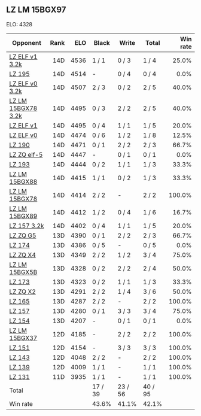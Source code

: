 ## LZ LM 15BGX97 ##

ELO: 4328

Opponent | Rank | ELO | Black | Write | Total | Win rate
---------|-----:|----:|-------|-------|-------|-------:
[LZ ELF v1 3.2k](LZ%20ELF%20v1%203.2k.md) | 14D | 4536 | 1 / 1 | 0 / 3 | 1 / 4 | 25.0%
[LZ 195](LZ%20195.md) | 14D | 4514 | - | 0 / 4 | 0 / 4 | 0.0%
[LZ ELF v0 3.2k](LZ%20ELF%20v0%203.2k.md) | 14D | 4507 | 2 / 3 | 0 / 2 | 2 / 5 | 40.0%
[LZ LM 15BGX78 3.2k](LZ%20LM%2015BGX78%203.2k.md) | 14D | 4495 | 0 / 3 | 2 / 2 | 2 / 5 | 40.0%
[LZ ELF v1](LZ%20ELF%20v1.md) | 14D | 4495 | 0 / 4 | 1 / 1 | 1 / 5 | 20.0%
[LZ ELF v0](LZ%20ELF%20v0.md) | 14D | 4474 | 0 / 6 | 1 / 2 | 1 / 8 | 12.5%
[LZ 190](LZ%20190.md) | 14D | 4471 | 0 / 1 | 2 / 2 | 2 / 3 | 66.7%
[LZ ZQ elf-5](LZ%20ZQ%20elf-5.md) | 14D | 4447 | - | 0 / 1 | 0 / 1 | 0.0%
[LZ 193](LZ%20193.md) | 14D | 4444 | 0 / 2 | 1 / 1 | 1 / 3 | 33.3%
[LZ LM 15BGX88](LZ%20LM%2015BGX88.md) | 14D | 4415 | 1 / 1 | 0 / 2 | 1 / 3 | 33.3%
[LZ LM 15BGX78](LZ%20LM%2015BGX78.md) | 14D | 4414 | 2 / 2 | - | 2 / 2 | 100.0%
[LZ LM 15BGX89](LZ%20LM%2015BGX89.md) | 14D | 4412 | 1 / 2 | 0 / 4 | 1 / 6 | 16.7%
[LZ 157 3.2k](LZ%20157%203.2k.md) | 14D | 4402 | 0 / 4 | 1 / 1 | 1 / 5 | 20.0%
[LZ ZQ G5](LZ%20ZQ%20G5.md) | 13D | 4390 | 0 / 1 | 2 / 2 | 2 / 3 | 66.7%
[LZ 174](LZ%20174.md) | 13D | 4386 | 0 / 5 | - | 0 / 5 | 0.0%
[LZ ZQ X4](LZ%20ZQ%20X4.md) | 13D | 4349 | 2 / 2 | 1 / 2 | 3 / 4 | 75.0%
[LZ LM 15BGX5B](LZ%20LM%2015BGX5B.md) | 13D | 4328 | 0 / 2 | 2 / 2 | 2 / 4 | 50.0%
[LZ 173](LZ%20173.md) | 13D | 4323 | 0 / 2 | 1 / 1 | 1 / 3 | 33.3%
[LZ ZQ X2](LZ%20ZQ%20X2.md) | 13D | 4291 | 2 / 2 | 1 / 4 | 3 / 6 | 50.0%
[LZ 165](LZ%20165.md) | 13D | 4287 | 2 / 2 | - | 2 / 2 | 100.0%
[LZ 157](LZ%20157.md) | 13D | 4280 | 0 / 1 | 3 / 3 | 3 / 4 | 75.0%
[LZ 154](LZ%20154.md) | 13D | 4207 | - | 0 / 1 | 0 / 1 | 0.0%
[LZ LM 15BGX37](LZ%20LM%2015BGX37.md) | 12D | 4185 | - | 2 / 2 | 2 / 2 | 100.0%
[LZ 151](LZ%20151.md) | 12D | 4154 | - | 3 / 3 | 3 / 3 | 100.0%
[LZ 143](LZ%20143.md) | 12D | 4048 | 2 / 2 | - | 2 / 2 | 100.0%
[LZ 139](LZ%20139.md) | 12D | 4009 | 1 / 1 | - | 1 / 1 | 100.0%
[LZ 131](LZ%20131.md) | 11D | 3935 | 1 / 1 | - | 1 / 1 | 100.0%
Total | | | 17 / 39 | 23 / 56 | 40 / 95 | 
Win rate| | | 43.6% | 41.1% | 42.1% | 
